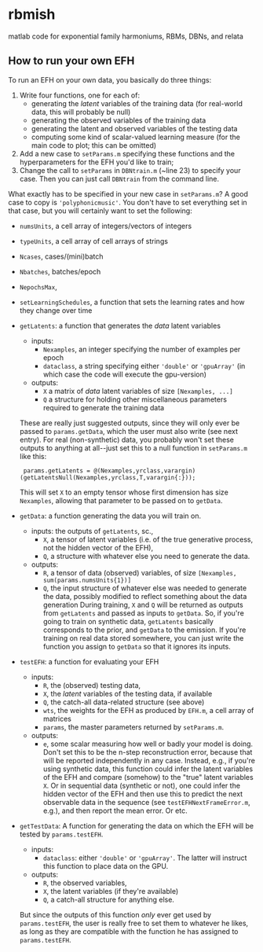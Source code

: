 # rbmish
matlab code for exponential family harmoniums, RBMs, DBNs, and relata

## How to run your own EFH
To run an EFH on your own data, you basically do three things: 
  1. Write four functions, one for each of: 
     - generating the _latent_ variables of the training data (for real-world data, this will probably be null)
     - generating the observed variables of the training data
     - generating the latent and observed variables of the testing data
     - computing some kind of scalar-valued learning measure (for the main code to plot; this can be omitted) 
  2. Add a new case to `setParams.m` specifying these functions and the hyperparameters for the EFH you'd like to train; 
  3. Change the call to `setParams` in `DBNtrain.m` (~line 23) to specify your case.  Then you can just call `DBNtrain` from the command line.

What exactly has to be specified in your new case in `setParams.m`?  A good case to copy is `'polyphonicmusic'`.  You don't have to set everything set in that case, but you will certainly want to set the following:
 - `numsUnits`, a cell array of integers/vectors of integers
 - `typeUnits`, a cell array of cell arrays of strings
 - `Ncases`, cases/(mini)batch
 - `Nbatches`, batches/epoch
 - `NepochsMax`,
 - `setLearningSchedules`, a function that sets the learning rates and how they change over time
 - `getLatents`: a function that generates the _data_ latent variables
   - inputs: 
     - `Nexamples`, an integer specifying the number of examples per epoch
     - `dataclass`, a string specifying either `'double'` or `'gpuArray'` (in which case the code will execute the gpu-version)
   - outputs: 
     - `X` a matrix of _data_ latent variables of size `[Nexamples, ...]`
     - `Q` a structure for holding other miscellaneous parameters required to generate the training data
     
   These are really just suggested outputs, since they will only ever be passed to `params.getData`, which the user must also write (see next entry).  For real (non-synthetic) data, you probably won't set these outputs to anything at all--just set this to a null function in `setParams.m` like this:
 
        params.getLatents = @(Nexamples,yrclass,varargin)(getLatentsNull(Nexamples,yrclass,T,varargin{:}));
    
    This will set `X` to an empty tensor whose first dimension has size `Nexamples`, allowing that parameter to be passed on to `getData`.
 - `getData`: a function generating the data you will train on.
   - inputs: the outputs of `getLatents`, sc.,
     - `X`, a tensor of latent variables (i.e. of the true generative process, not the hidden vector of the EFH),
     - `Q`, a structure with whatever else you need to generate the data.
   - outputs: 
     - `R`, a tensor of data (observed) variables, of size `[Nexamples, sum(params.numsUnits{1})]`
     - `Q`, the input structure of whatever else was needed to generate the data, possibly modified to reflect something about the data generation
   During training, `X` and `Q` will be returned as outputs from `getLatents` and passed as inputs to `getData`.  So, if you're going to train on synthetic data, `getLatents` basically corresponds to the prior, and `getData` to the emission.  If you're training on real data stored somewhere, you can just write the function you assign to `getData` so that it ignores its inputs.
 - `testEFH`: a function for evaluating your EFH
   - inputs: 
     - `R`, the (observed) testing data,
     - `X`, the _latent_ variables of the testing data, if available
     - `Q`, the catch-all data-related structure (see above)
     - `wts`, the weights for the EFH as produced by `EFH.m`, a cell array of matrices
     - `params`, the master parameters returned by `setParams.m`.  
   - outputs:
     - `e`, some scalar measuring how well or badly your model is doing.
     Don't set this to be the n-step reconstruction error, because that will be reported independently in any case.  Instead, e.g., if you're using synthetic data, this function could infer the latent variables of the EFH and compare (somehow) to the "true" latent variables `X`.  Or in sequential data (synthetic or not), one could infer the hidden vector of the EFH and then use this to predict the next observable data in the sequence (see `testEFHNextFrameError.m`, e.g.), and then report the mean error.  Or etc.
 - `getTestData`: A function for generating the data on which the EFH will be tested by `params.testEFH`.  
   - inputs:
     - `dataclass`: either `'double'` or `'gpuArray'`.  The latter will instruct this function to place data on the GPU.
   - outputs: 
     - `R`, the observed variables, 
     - `X`, the latent variables (if they're available)
     - `Q`, a catch-all structure for anything else.  
     
   But since the outputs of this function _only_ ever get used by `params.testEFH`, the user is really free to set them to whatever he likes, as long as they are compatible with the function he has assigned to `params.testEFH`.
   
